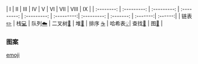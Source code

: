 | Ⅰ | Ⅱ | Ⅲ | Ⅳ | Ⅴ | Ⅵ | Ⅶ | Ⅷ | Ⅸ |
| :--------: | :---------: | :---------: | :---------: | :---------: | :---------:| :---------: | :-------: | :-------:| :------:|
| 链表[:pencil2:](#链表-pencil2) | 栈[:computer:](#栈-computer) | 队列[:cloud:](#队列-cloud) | 二叉树[:couple:](#二叉树-couple) | 堆[:floppy_disk:](#堆-floppy_disk) | 排序 [:coffee:](#排序-coffee) | 哈希表[:bulb:](#哈希表-bulb)| 查找[:hammer:](#查找-hammer) | 图[:speak_no_evil:](#图-speak_no_evil) |

### 图案

[emoji](https://emojipedia.org/)